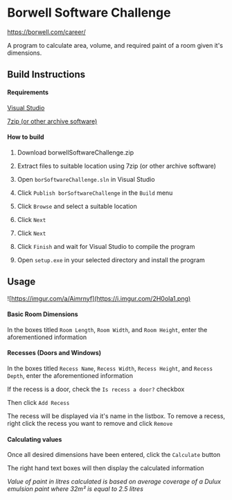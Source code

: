 # Borwell Software Challenge

https://borwell.com/career/

A program to calculate area, volume, and required paint of a room given it's dimensions.

## Build Instructions

#### Requirements

[Visual Studio](https://visualstudio.microsoft.com/downloads/)

[7zip (or other archive software)](https://www.7-zip.org/download.html)

#### How to build

1. Download borwellSoftwareChallenge.zip

2. Extract files to suitable location using 7zip (or other archive software)

3. Open `borSoftwareChallenge.sln` in Visual Studio

4. Click `Publish borSoftwareChallenge` in the `Build` menu

5. Click `Browse` and select a suitable location

6. Click `Next`

7. Click `Next` 

8. Click `Finish` and wait for Visual Studio to compile the program

9. Open `setup.exe` in your selected directory and install the program

## Usage

![https://imgur.com/a/Aimrnyf](https://i.imgur.com/2H0oIa1.png)

#### Basic Room Dimensions

In the boxes titled `Room Length`, `Room Width`, and `Room Height`, enter the aforementioned information

#### Recesses (Doors and Windows)

In the boxes titled `Recess Name`, `Recess Width`, `Recess Height`, and `Recess Depth`, enter the aforementioned information

If the recess is a door, check the `Is recess a door?` checkbox

Then click `Add Recess`

The recess will be displayed via it's name in the listbox. To remove a recess, right click the recess you want to remove and click `Remove`

#### Calculating values

Once all desired dimensions have been entered, click the `Calculate` button

The right hand text boxes will then display the calculated information

*Value of paint in litres calculated is based on average coverage of a Dulux emulsion paint where 32m² is equal to 2.5 litres*




